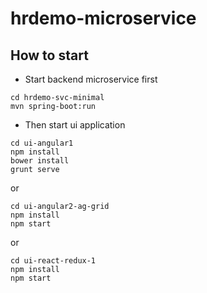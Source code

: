 # hrdemo-microservice
## How to start
* Start backend microservice first
```
cd hrdemo-svc-minimal
mvn spring-boot:run
```
* Then start ui application
```
cd ui-angular1
npm install
bower install
grunt serve
```
or
```
cd ui-angular2-ag-grid
npm install
npm start
```
or
```
cd ui-react-redux-1
npm install
npm start
```
